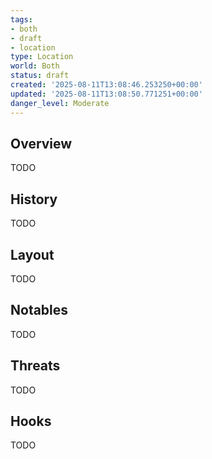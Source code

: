 ```yaml
---
tags:
- both
- draft
- location
type: Location
world: Both
status: draft
created: '2025-08-11T13:08:46.253250+00:00'
updated: '2025-08-11T13:08:50.771251+00:00'
danger_level: Moderate
---
```



## Overview

TODO
## History

TODO
## Layout

TODO
## Notables

TODO
## Threats

TODO
## Hooks

TODO
